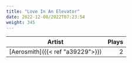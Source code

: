 ```yaml
---
title: "Love In An Elevator"
date: 2022-12-08/2022T07:23:54
weight: 345
---
```




 Artist | Plays 
----- | -----:
[Aerosmith]({{< ref "a39229">}}) | 2
